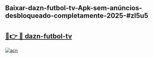 ## Baixar-dazn-futbol-tv-Apk-sem-anúncios-desbloqueado-completamente-2025-#zl5u5

# <h2><a href="https://ainizakaria.my?title=dazn-futbol-tv&ref=20M">🔗👉 🔴 dazn-futbol-tv</a></h2>

[![acn](https://github.com/user-attachments/assets/0f9c940e-d8b0-45ae-aac7-cd30a18b3e1c)](https://ainizakaria.my?title=dazn-futbol-tv&ref=20M)

